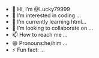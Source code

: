 - 👋 Hi, I’m @Lucky79999
- 👀 I’m interested in coding  ...
- 🌱 I’m currently learning  html...
- 💞️ I’m looking to collaborate on ...
- 📫 How to reach me ...
- 😄 Pronouns:he/him ...
- ⚡ Fun fact: ...

<!---
Lucky79999/Lucky79999 is a ✨ special ✨ repository because its `README.md` (this file) appears on your GitHub profile.
You can click the Preview link to take a look at your changes.
--->
